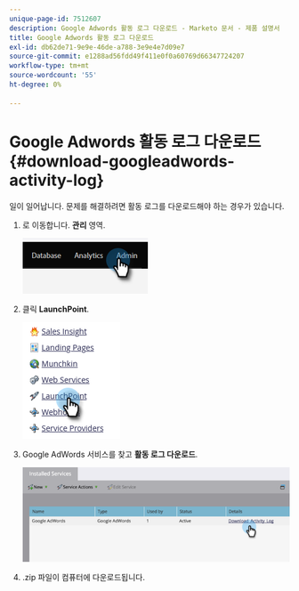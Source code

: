 ```yaml
---
unique-page-id: 7512607
description: Google Adwords 활동 로그 다운로드 - Marketo 문서 - 제품 설명서
title: Google Adwords 활동 로그 다운로드
exl-id: db62de71-9e9e-46de-a788-3e9e4e7d09e7
source-git-commit: e1288ad56fdd49f411e0f0a60769d66347724207
workflow-type: tm+mt
source-wordcount: '55'
ht-degree: 0%

---
```


# Google Adwords 활동 로그 다운로드 {#download-googleadwords-activity-log}

일이 일어납니다. 문제를 해결하려면 활동 로그를 다운로드해야 하는 경우가 있습니다.

1. 로 이동합니다. **관리** 영역.

   ![](assets/download-googleadwords-activity-log-1.png)

1. 클릭 **LaunchPoint**.

   ![](assets/download-googleadwords-activity-log-2.png)

1. Google AdWords 서비스를 찾고 **활동 로그 다운로드**.

   ![](assets/download-googleadwords-activity-log-3.png)

1. .zip 파일이 컴퓨터에 다운로드됩니다.
